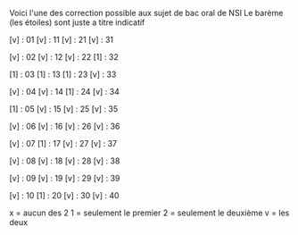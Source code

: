 Voici l'une des correction possible aux sujet de bac oral de NSI
Le barème (les étoiles) sont juste a titre indicatif

[v] : 01     [v] : 11     [v] : 21     [v] : 31

[v] : 02     [v] : 12     [v] : 22     [1] : 32

[1] : 03     [1] : 13     [1] : 23     [v] : 33

[v] : 04     [v] : 14     [1] : 24     [v] : 34

[1] : 05     [v] : 15     [v] : 25     [v] : 35

[v] : 06     [v] : 16     [v] : 26     [v] : 36

[v] : 07     [1] : 17     [v] : 27     [v] : 37

[v] : 08     [v] : 18     [v] : 28     [v] : 38

[v] : 09     [v] : 19     [v] : 29     [v] : 39

[v] : 10     [1] : 20     [v] : 30     [v] : 40

x = aucun des 2
1 = seulement le premier 
2 = seulement le deuxième
v = les deux